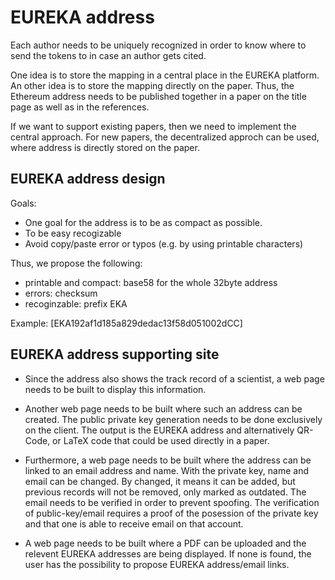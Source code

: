 # EUREKA address

Each author needs to be uniquely recognized in order to know where to send the tokens to in case an author gets cited.

One idea is to store the mapping in a central place in the EUREKA platform. An other idea is to store the mapping directly on the paper. Thus, the Ethereum address needs to be published together in a paper on the title page as well as in the references.

If we want to support existing papers, then we need to implement the central approach. For new papers, the decentralized approch can be used, where address is directly stored on the paper.

## EUREKA address design

Goals:
 * One goal for the address is to be as compact as possible.
 * To be easy recogizable
 * Avoid copy/paste error or typos (e.g. by using printable characters)

Thus, we propose the following:
 * printable and compact: base58 for the whole 32byte address
 * errors: checksum
 * recoginzable: prefix EKA

Example:
[EKA192af1d185a829dedac13f58d051002dCC]

## EUREKA address supporting site

* Since the address also shows the track record of a scientist, a web page needs to be built to display this information.

* Another web page needs to be built where such an address can be created. The public private key generation needs to be done exclusively on the client. The output is the EUREKA address and alternatively QR-Code, or LaTeX code that could be used directly in a paper.

* Furthermore, a web page needs to be built where the address can be linked to an email address and name. With the private key, name and email can be changed. By changed, it means it can be added, but previous records will not be removed, only marked as outdated. The email needs to be verified in order to prevent spoofing. The verification of public-key/email requires a proof of the posession of the private key and that one is able to receive email on that account.

* A web page needs to be built where a PDF can be uploaded and the relevent EUREKA addresses are being displayed. If none is found, the user has the possibility to propose EUREKA address/email links.
